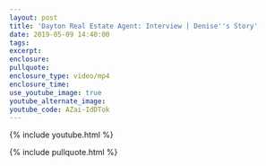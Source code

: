 ```yaml
---
layout: post
title: 'Dayton Real Estate Agent: Interview | Denise''s Story'
date: 2019-05-09 14:40:00
tags:
excerpt:
enclosure:
pullquote:
enclosure_type: video/mp4
enclosure_time:
use_youtube_image: true
youtube_alternate_image:
youtube_code: AZai-IdDTok
---
```


{% include youtube.html %}

{% include pullquote.html %}